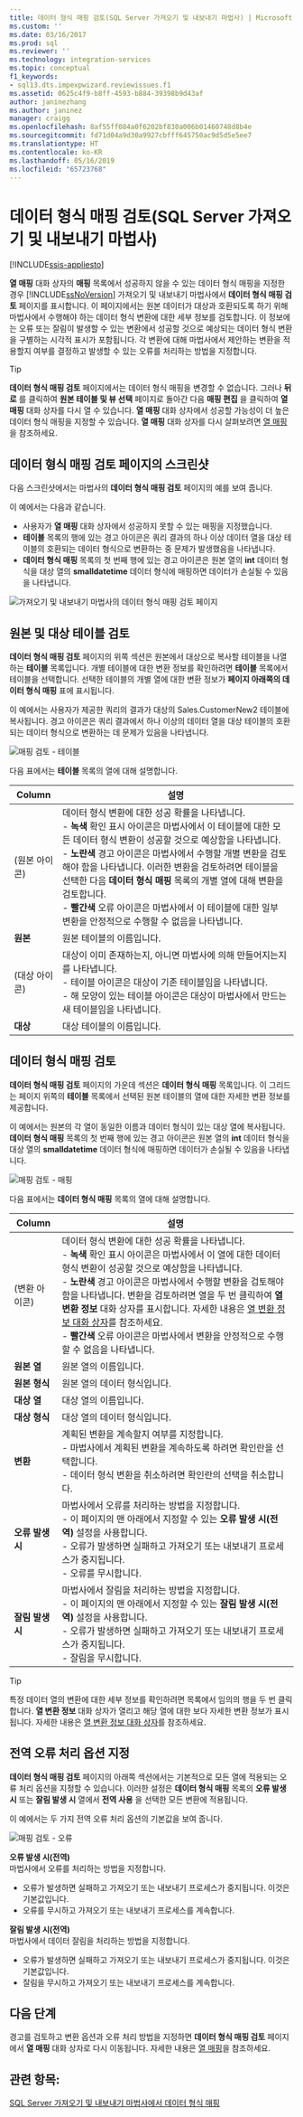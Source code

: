 ```yaml
---
title: 데이터 형식 매핑 검토(SQL Server 가져오기 및 내보내기 마법사) | Microsoft Docs
ms.custom: ''
ms.date: 03/16/2017
ms.prod: sql
ms.reviewer: ''
ms.technology: integration-services
ms.topic: conceptual
f1_keywords:
- sql13.dts.impexpwizard.reviewissues.f1
ms.assetid: 0625c4f9-b8ff-4593-b884-39398b9d43af
author: janinezhang
ms.author: janinez
manager: craigg
ms.openlocfilehash: 8af55ff084a0f6202bf830a006b01460748d8b4e
ms.sourcegitcommit: fd71d04a9d30a9927cbfff645750ac9d5d5e5ee7
ms.translationtype: HT
ms.contentlocale: ko-KR
ms.lasthandoff: 05/16/2019
ms.locfileid: "65723768"
---
```

# <a name="review-data-type-mapping-sql-server-import-and-export-wizard"></a>데이터 형식 매핑 검토(SQL Server 가져오기 및 내보내기 마법사)

[!INCLUDE[ssis-appliesto](../../includes/ssis-appliesto-ssvrpluslinux-asdb-asdw-xxx.md)]


**열 매핑** 대화 상자의 **매핑** 목록에서 성공하지 않을 수 있는 데이터 형식 매핑을 지정한 경우 [!INCLUDE[ssNoVersion](../../includes/ssnoversion-md.md)] 가져오기 및 내보내기 마법사에서 **데이터 형식 매핑 검토** 페이지를 표시합니다. 이 페이지에서는 원본 데이터가 대상과 호환되도록 하기 위해 마법사에서 수행해야 하는 데이터 형식 변환에 대한 세부 정보를 검토합니다. 이 정보에는 오류 또는 잘림이 발생할 수 있는 변환에서 성공할 것으로 예상되는 데이터 형식 변환을 구별하는 시각적 표시가 포함됩니다. 각 변환에 대해 마법사에서 제안하는 변환을 적용할지 여부를 결정하고 발생할 수 있는 오류를 처리하는 방법을 지정합니다.   
  
> [!TIP]
> **데이터 형식 매핑 검토** 페이지에서는 데이터 형식 매핑을 변경할 수 없습니다. 그러나 **뒤로** 를 클릭하여 **원본 테이블 및 뷰 선택** 페이지로 돌아간 다음 **매핑 편집** 을 클릭하여 **열 매핑** 대화 상자를 다시 열 수 있습니다. **열 매핑** 대화 상자에서 성공할 가능성이 더 높은 데이터 형식 매핑을 지정할 수 있습니다. **열 매핑** 대화 상자를 다시 살펴보려면 [열 매핑](../../integration-services/import-export-data/column-mappings-sql-server-import-and-export-wizard.md)을 참조하세요.  
  
## <a name="screen-shot-of-the-review-data-type-mapping-page"></a>데이터 형식 매핑 검토 페이지의 스크린샷
 다음 스크린샷에서는 마법사의 **데이터 형식 매핑 검토** 페이지의 예를 보여 줍니다.
 
 이 예에서는 다음과 같습니다.
 -   사용자가 **열 매핑** 대화 상자에서 성공하지 못할 수 있는 매핑을 지정했습니다.
 -   **테이블** 목록의 행에 있는 경고 아이콘은 쿼리 결과의 하나 이상 데이터 열을 대상 테이블의 호환되는 데이터 형식으로 변환하는 중 문제가 발생했음을 나타냅니다.
 -   **데이터 형식 매핑** 목록의 첫 번째 행에 있는 경고 아이콘은 원본 열의 **int** 데이터 형식을 대상 열의 **smalldatetime** 데이터 형식에 매핑하면 데이터가 손실될 수 있음을 나타냅니다.
 
 ![가져오기 및 내보내기 마법사의 데이터 형식 매핑 검토 페이지](../../integration-services/import-export-data/media/review-mapping.png "가져오기 및 내보내기 마법사의 데이터 형식 매핑 검토 페이지") 
 
## <a name="review-the-source-and-destination-tables"></a>원본 및 대상 테이블 검토  
 **데이터 형식 매핑 검토** 페이지의 위쪽 섹션은 원본에서 대상으로 복사할 테이블을 나열하는 **테이블** 목록입니다. 개별 테이블에 대한 변환 정보를 확인하려면 **테이블** 목록에서 테이블을 선택합니다. 선택한 테이블의 개별 열에 대한 변환 정보가 **페이지 아래쪽의 데이터 형식 매핑** 표에 표시됩니다.

이 예에서는 사용자가 제공한 쿼리의 결과가 대상의 Sales.CustomerNew2 테이블에 복사됩니다. 경고 아이콘은 쿼리 결과에서 하나 이상의 데이터 열을 대상 테이블의 호환되는 데이터 형식으로 변환하는 데 문제가 있음을 나타냅니다.

![매핑 검토 - 테이블](../../integration-services/import-export-data/media/review-mapping-tables.png)
  
 다음 표에서는 **테이블** 목록의 열에 대해 설명합니다.  
  
|Column|설명|  
|------------|-----------------|  
|(원본 아이콘)|데이터 형식 변환에 대한 성공 확률을 나타냅니다.<br /> - **녹색** 확인 표시 아이콘은 마법사에서 이 테이블에 대한 모든 데이터 형식 변환이 성공할 것으로 예상함을 나타냅니다.<br />- **노란색** 경고 아이콘은 마법사에서 수행할 개별 변환을 검토해야 함을 나타냅니다. 이러한 변환을 검토하려면 테이블을 선택한 다음 **데이터 형식 매핑** 목록의 개별 열에 대해 변환을 검토합니다.<br />- **빨간색** 오류 아이콘은 마법사에서 이 테이블에 대한 일부 변환을 안정적으로 수행할 수 없음을 나타냅니다.|  
|**원본**|원본 테이블의 이름입니다.|  
|(대상 아이콘)|대상이 이미 존재하는지, 아니면 마법사에 의해 만들어지는지를 나타냅니다.<br /> -   테이블 아이콘은 대상이 기존 테이블임을 나타냅니다.<br />-   해 모양이 있는 테이블 아이콘은 대상이 마법사에서 만드는 새 테이블임을 나타냅니다.|  
|**대상**|대상 테이블의 이름입니다.|  
  
## <a name="review-the-data-type-mappings"></a>데이터 형식 매핑 검토  
 **데이터 형식 매핑 검토** 페이지의 가운데 섹션은 **데이터 형식 매핑** 목록입니다. 이 그리드는 페이지 위쪽의 **테이블** 목록에서 선택된 원본 테이블의 열에 대한 자세한 변환 정보를 제공합니다.

이 예에서는 원본의 각 열이 동일한 이름과 데이터 형식이 있는 대상 열에 복사됩니다. **데이터 형식 매핑** 목록의 첫 번째 행에 있는 경고 아이콘은 원본 열의 **int** 데이터 형식을 대상 열의 **smalldatetime** 데이터 형식에 매핑하면 데이터가 손실될 수 있음을 나타냅니다.
 
![매핑 검토 - 매핑](../../integration-services/import-export-data/media/review-mapping-mappings.png)  

다음 표에서는 **데이터 형식 매핑** 목록의 열에 대해 설명합니다. 

|Column|설명|  
|------------|-----------------|  
|(변환 아이콘)|데이터 형식 변환에 대한 성공 확률을 나타냅니다.<br /> - **녹색** 확인 표시 아이콘은 마법사에서 이 열에 대한 데이터 형식 변환이 성공할 것으로 예상함을 나타냅니다.<br />- **노란색** 경고 아이콘은 마법사에서 수행할 변환을 검토해야 함을 나타냅니다. 변환을 검토하려면 열을 두 번 클릭하여 **열 변환 정보** 대화 상자를 표시합니다. 자세한 내용은 [열 변환 정보 대화 상자](../../integration-services/import-export-data/column-conversion-details-dialog-box-sql-server-import-and-export-wizard.md)를 참조하세요.<br />- **빨간색** 오류 아이콘은 마법사에서 변환을 안정적으로 수행할 수 없음을 나타냅니다.|  
|**원본 열**|원본 열의 이름입니다.|  
|**원본 형식**|원본 열의 데이터 형식입니다.|  
|**대상 열**|대상 열의 이름입니다.|  
|**대상 형식**|대상 열의 데이터 형식입니다.|  
|**변환**|계획된 변환을 계속할지 여부를 지정합니다.<br /> -   마법사에서 계획된 변환을 계속하도록 하려면 확인란을 선택합니다.<br />-   데이터 형식 변환을 취소하려면 확인란의 선택을 취소합니다.|  
|**오류 발생 시**|마법사에서 오류를 처리하는 방법을 지정합니다.<br /> -   이 페이지의 맨 아래에서 지정할 수 있는 **오류 발생 시(전역)** 설정을 사용합니다.<br />-   오류가 발생하면 실패하고 가져오기 또는 내보내기 프로세스가 중지됩니다.<br />-   오류를 무시합니다.|  
|**잘림 발생 시**|마법사에서 잘림을 처리하는 방법을 지정합니다.<br /> -   이 페이지의 맨 아래에서 지정할 수 있는 **잘림 발생 시(전역)** 설정을 사용합니다.<br />-   오류가 발생하면 실패하고 가져오기 또는 내보내기 프로세스가 중지됩니다.<br />-   잘림을 무시합니다.|  

> [!TIP]
> 특정 데이터 열의 변환에 대한 세부 정보를 확인하려면 목록에서 임의의 행을 두 번 클릭합니다. **열 변환 정보** 대화 상자가 열리고 해당 열에 대한 보다 자세한 변환 정보가 표시됩니다. 자세한 내용은 [열 변환 정보 대화 상자](../../integration-services/import-export-data/column-conversion-details-dialog-box-sql-server-import-and-export-wizard.md)를 참조하세요.
 
## <a name="specify-global-error-handling-options"></a>전역 오류 처리 옵션 지정  
 **데이터 형식 매핑 검토** 페이지의 아래쪽 섹션에서는 기본적으로 모든 열에 적용되는 오류 처리 옵션을 지정할 수 있습니다. 이러한 설정은 **데이터 형식 매핑** 목록의 **오류 발생 시** 또는 **잘림 발생 시** 열에서 **전역 사용** 을 선택한 모든 변환에 적용됩니다.   

이 예에서는 두 가지 전역 오류 처리 옵션의 기본값을 보여 줍니다.

![매핑 검토 - 오류](../../integration-services/import-export-data/media/review-mapping-errors.png)

 **오류 발생 시(전역)**  
 마법사에서 오류를 처리하는 방법을 지정합니다.  
 -   오류가 발생하면 실패하고 가져오기 또는 내보내기 프로세스가 중지됩니다. 이것은 기본값입니다.
 -   오류를 무시하고 가져오기 또는 내보내기 프로세스를 계속합니다.  
  
 **잘림 발생 시(전역)**  
 마법사에서 데이터 잘림을 처리하는 방법을 지정합니다.  
 -   오류가 발생하면 실패하고 가져오기 또는 내보내기 프로세스가 중지됩니다. 이것은 기본값입니다.
 -   잘림을 무시하고 가져오기 또는 내보내기 프로세스를 계속합니다.  
   
## <a name="whats-next"></a>다음 단계  
 경고를 검토하고 변환 옵션과 오류 처리 방법을 지정하면 **데이터 형식 매핑 검토** 페이지에서 **열 매핑** 대화 상자로 다시 이동됩니다. 자세한 내용은 [열 매핑](../../integration-services/import-export-data/column-mappings-sql-server-import-and-export-wizard.md)을 참조하세요.  
 
 ## <a name="see-also"></a>관련 항목:
[SQL Server 가져오기 및 내보내기 마법사에서 데이터 형식 매핑](../../integration-services/import-export-data/data-type-mapping-in-the-sql-server-import-and-export-wizard.md)


